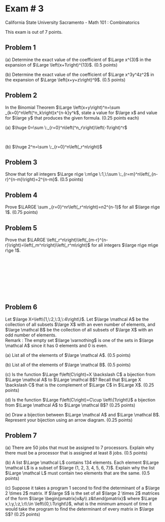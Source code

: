# Exam # 3

California State University Sacramento - Math 101 : Combinatorics

This exam is out of 7 points.

## Problem 1

(a) Determine the exact value of the coefficient of $\Large x^{3}$ in the expansion of $\Large \left(x+1\right)^{13}$. (0.5 points)

(b) Determine the exact value of the coefficient of $\Large x^3y^4z^2$ in the expansion of $\Large \left(x+y+z\right)^9$. (0.5 points)

## Problem 2

In the Binomial Theorem $\Large \left(x+y\right)^n=\sum _{k=0}^n\left(^n_k\right)x^{n-k}y^k$, state a value for $\large x$ and value for $\large y$ that produces the given formula. (0.25 points each)

(a) $\huge 0=\sum \:_{r=0}^n\left(^n_r\right)\left(-1\right)^r$

<br>

(b) $\huge 2^n=\sum \:_{r=0}^n\left(_r^n\right)$

## Problem 3

Show that for all integers $\Large n\ge \:m\ge \:1,\:\sum \:_{r=m}^n\left(_{n-r}^{n-m}\right)=2^{n-m}$. (0.5 points)

## Problem 4

Prove $\LARGE \sum _{r=0}^nr\left(_r^n\right)=n2^{n-1}$ for all $\large n\ge 1$. (0.75 points)

## Problem 5

Prove that $\LARGE \left(_r^n\right)\left(_{m-r}^{n-r}\right)=\left(_m^n\right)\left(_r^m\right)$ for all integers $\large n\ge m\ge r\ge 1$.

<br>
<br>
<br>
<br>
<br>
<br>
<br>

## Problem 6

Let $\large X=\left\{1,\:2,\:3,\:4\right\}$. Let $\large \mathcal A$ be the collection of all subsets $\large X$ with an even number of elements, and $\large \mathcal B$ be the collection of all subsets of $\large X$ with an odd number of elements. <br> Remark : The empty set $\large \varnothing$ is one of the sets in $\large \mathcal A$ since it has 0 elements and 0 is even.

(a) List all of the elements of $\large \mathcal A$. (0.5 points)

(b) List all of the elements of $\large \mathcal B$. (0.5 points)

(c) Is the function $\Large f\left(C\right)=X \backslash C$ a bijection from $\Large \mathcal A$ to $\Large \mathcal B$? Recall that $\Large X \backslash C$ that is the complement of $\Large C$ in $\Large X$. (0.25 points)

(d) Is the function $\Large f\left(C\right)=C\cup \left\{1\right\}$ a bijection from $\Large \mathcal A$ to $\Large \mathcal B$? (0.25 points)

(e) Draw a bijection between $\Large \mathcal A$ and $\Large \mathcal B$. Represent your bijection using an arrow diagram. (0.25 points)

## Problem 7

(a) There are 50 jobs that must be assigned to 7 processors. Explain why there must be a processor that is assigned at least 8 jobs. (0.5 points)

(b) A list $\Large \mathcal L$ contains 134 elements. Each element $\Large \mathcal L$ is a subset of $\large {1, 2, 3, 4, 5, 6, 7}$. Explain why the list $\Large \mathcal L$ must contain two elements that are the same. (0.5 points)

(c) Suppose it takes a program 1 second to find the determinant of a $\large 2 \times 2$ matrix. If $\large S$ is the set of all $\large 2 \times 2$ matrices of the form $\large \begin{pmatrix}x&y\\ z&t\end{pmatrix}$ where $\Large x,\:y,\:z,\:t\:\in \left\{0,\:1\right\}$, what is the minimum amount of time it would take the program to find the determinant of every matrix in $\large S$? (0.25 points)
